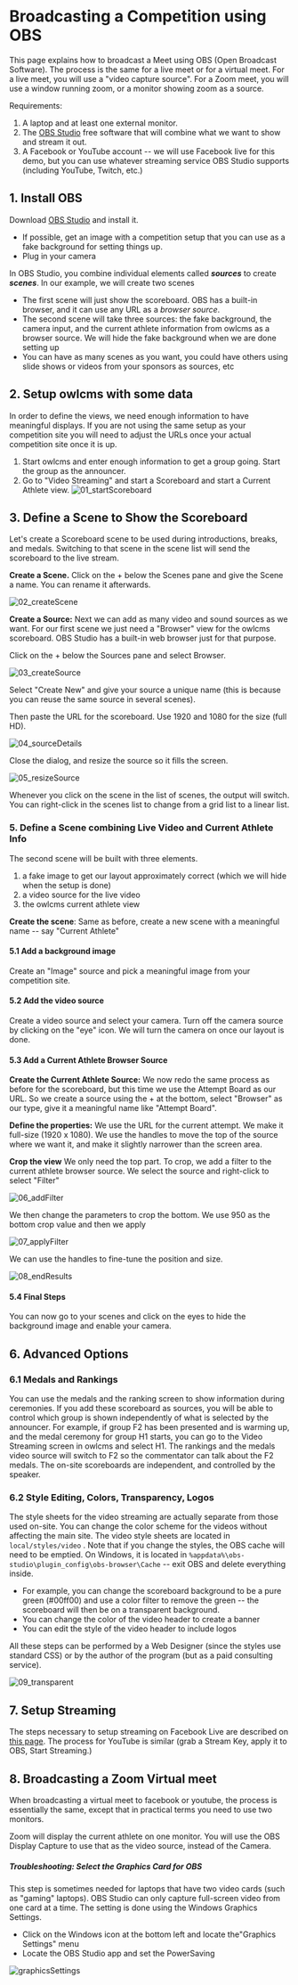 # Broadcasting a Competition using OBS

This page explains how to broadcast a Meet using OBS (Open Broadcast Software).  The process is the same for a live meet or for a virtual meet.  For a live meet, you will use a "video capture source".  For a Zoom meet, you will use a window running zoom, or a monitor showing zoom as a source.

Requirements:

1. A laptop and at least one external monitor.
3. The [OBS Studio](https://obsproject.com/) free software that will combine what we want to show and stream it out.
4. A Facebook or YouTube account -- we will use Facebook live for this demo, but you can use whatever streaming service OBS Studio supports (including YouTube, Twitch, etc.)

## 1. Install OBS

Download [OBS Studio](https://obsproject.com/) and install it.   

- If possible, get an image with a competition setup that you can use as a fake background for setting things up.
- Plug in your camera

In OBS Studio, you combine individual elements called ***sources*** to create ***scenes***.  In our example, we will create two scenes

- The first scene will just show the scoreboard.  OBS has a built-in browser, and it can use any URL as a *browser source*.
- The second scene will take three sources: the fake background, the camera input, and the current athlete information from owlcms as a browser source.  We will hide the fake background when we are done setting up
- You can have as many scenes as you want, you could have others using slide shows or videos from your sponsors as sources, etc

## 2. Setup owlcms with some data

In order to define the views, we need enough information to have meaningful displays. If you are not using the same setup as your competition site you will need to adjust the URLs once your actual competition site once it is up.

1. Start owlcms and enter enough information to get a group going.  Start the group as the announcer.
2. Go to "Video Streaming" and start a Scoreboard and start a Current Athlete view.
   ![01_startScoreboard](img/OBSVideo/01_startScoreboard.png)

## 3. Define a Scene to Show the Scoreboard

Let's create a Scoreboard scene to be used during introductions, breaks, and medals. Switching to that scene in the scene list will send the scoreboard to the live stream.

**Create a Scene.** Click on the + below the Scenes pane and give the Scene a name.  You can rename it afterwards.

![02_createScene](img/OBSVideo/02_createScene.png)

**Create a Source:** Next we can add as many video and sound sources as we want.  For our first scene we just need a "Browser" view for the owlcms scoreboard.  OBS Studio has a built-in web browser just for that purpose.

Click on the + below the Sources pane and select Browser.  

![03_createSource](img/OBSVideo/03_createSource.png)

Select "Create New" and give your source a unique name (this is because you can reuse the same source in several scenes).

Then paste the URL for the scoreboard.  Use 1920 and 1080 for the size (full HD).

![04_sourceDetails](img/OBSVideo/04_sourceDetails.png)

Close the dialog, and resize the source so it fills the screen.

![05_resizeSource](img/OBSVideo/05_resizeSource.png)

Whenever you click on the scene in the list of scenes, the output will switch.  You can right-click in the scenes list to change from a grid list to a linear list.

### 5. Define a Scene combining Live Video and Current Athlete Info

The second scene will be built with three elements. 

1. a fake image to get our layout approximately correct (which we will hide when the setup is done)
2. a video source for the live video
3. the owlcms current athlete view

**Create the scene**: Same as before, create a new scene with a meaningful name -- say "Current Athlete"

#### 5.1 Add a background image

Create an "Image" source and pick a meaningful image from your competition site.

#### 5.2 Add the video source

Create a video source and select your camera.  Turn off the camera source by clicking on the "eye" icon.  We will turn the camera on once our layout is done.

#### 5.3 Add a Current Athlete Browser Source

**Create the Current Athlete Source:** We now redo the same process as before for the scoreboard, but this time we use the Attempt Board as our URL.  So we create a source using the + at the bottom, select "Browser" as our type, give it a meaningful name like "Attempt Board".

**Define the properties:** We use the URL for the current attempt. We make it full-size (1920 x 1080).  We use the handles to move the top of the source where we want it, and make it slightly narrower than the screen area.

**Crop the view** We only need the top part.  To crop, we add a filter to the current athlete browser source.  We select the source and right-click to select "Filter"

![06_addFilter](img/OBSVideo/06_addFilter.png)

We then change the parameters to crop the bottom.  We use 950 as the bottom crop value and then we apply

![07_applyFilter](img/OBSVideo/07_applyFilter.png)

We can use the handles to fine-tune the position and size.

![08_endResults](img/OBSVideo/08_endResults.png)

#### 5.4 Final Steps

You can now go to your scenes and click on the eyes to hide the background image and enable your camera.

## 6. Advanced Options

### 6.1 Medals and Rankings

You can use the medals and the ranking screen to show information during ceremonies.  If you add these scoreboard as sources, you will be able to control which group is shown independently of what is selected by the announcer.  For example, if group F2 has been presented and is warming up, and the medal ceremony for group H1 starts, you can go to the Video Streaming screen in owlcms and select H1.  The rankings and the medals video source will switch to F2 so the commentator can talk about the F2 medals.  The on-site scoreboards are independent, and controlled by the speaker.

### 6.2 Style Editing, Colors, Transparency, Logos

The style sheets for the video streaming are actually separate from those used on-site.  You can change the color scheme for the videos without affecting the main site.  The video style sheets are located in `local/styles/video` .  Note that if you change the styles, the OBS cache will need to be emptied.  On Windows, it is located in `%appdata%\obs-studio\plugin_config\obs-browser\Cache` -- exit OBS and delete everything inside.

- For example, you can change the scoreboard background to be a pure green (#00ff00) and use a color filter to remove the green -- the scoreboard will then be on a transparent background.
- You can change the color of the video header to create a banner
- You can edit the style of the video header to include logos

All these steps can be performed by a Web Designer (since the styles use standard CSS) or by the author of the program (but as a paid consulting service).

![09_transparent](img/OBSVideo/09_transparent.jpg)

## 7. Setup Streaming

The steps necessary to setup streaming on Facebook Live are described on [this page](Streaming).  The process for YouTube is similar (grab a Stream Key, apply it to OBS, Start Streaming.)

## 8. Broadcasting a Zoom Virtual meet

When broadcasting a virtual meet to facebook or youtube, the process is essentially the same, except that in practical terms you need to use two monitors.  

Zoom will display the current athlete on one monitor.  You will use the OBS Display Capture to use that as the video source, instead of the Camera.

##### Troubleshooting: Select the Graphics Card for OBS

This step is sometimes needed for laptops that have two video cards (such as "gaming" laptops).  OBS Studio can only capture full-screen video from one card at a time.  The setting is done using the Windows Graphics Settings. 

- Click on the Windows icon at the bottom left and locate the"Graphics Settings" menu
- Locate the OBS Studio app and set the PowerSaving

![graphicsSettings](img/OBS/graphicsSettings.png)

